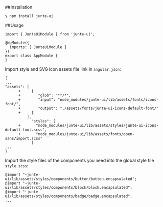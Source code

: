 ##Installation
```
$ npm install junte-ui
```

##Usage
```
import { JunteUiModule } from 'junte-ui';
 
@NgModule({
  imports: [ JunteUiModule ]
})
export class AppModule {
}
```

Import style and SVG icon assets file link in ``angular.json``:
```
{
...
"assets": [
      +     {
      +        "glob": "**/*",
      +        "input": "node_modules/junte-ui/lib/assets/fonts/icons-font/",
      +        "output": "./assets/fonts/junte-ui-icons-default-font/"
      +     }
          ],
            "styles": [
      +       "node_modules/junte-ui/lib/assets/styles/junte-ui-icons-default-font.scss",
      +       "node_modules/junte-ui/lib/assets/fonts/open-sans/import.scss"
            ]
...
}
```
Import the style files of the components you need into the global style file ``style.scss``:
```
@import "~junte-ui/lib/assets/styles/components/button/button.encapsulated";
@import "~junte-ui/lib/assets/styles/components/block/block.encapsulated";
@import "~junte-ui/lib/assets/styles/components/badge/badge.encapsulated";
...
```
